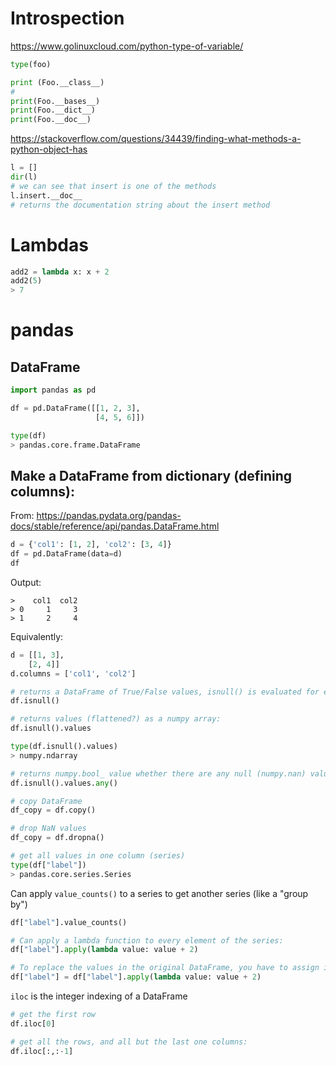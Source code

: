 # Introspection

https://www.golinuxcloud.com/python-type-of-variable/

```python
type(foo)

print (Foo.__class__)
#
print(Foo.__bases__)
print(Foo.__dict__)
print(Foo.__doc__)
```

https://stackoverflow.com/questions/34439/finding-what-methods-a-python-object-has

```python
l = []
dir(l)
# we can see that insert is one of the methods
l.insert.__doc__
# returns the documentation string about the insert method
```

# Lambdas

```python
add2 = lambda x: x + 2
add2(5)
> 7
```

# pandas

## DataFrame

```python
import pandas as pd

df = pd.DataFrame([[1, 2, 3], 
				   [4, 5, 6]])

type(df)
> pandas.core.frame.DataFrame
```

## Make a DataFrame from dictionary (defining columns):
From: https://pandas.pydata.org/pandas-docs/stable/reference/api/pandas.DataFrame.html
```python
d = {'col1': [1, 2], 'col2': [3, 4]}
df = pd.DataFrame(data=d)
df
```
Output:
```
>    col1  col2
> 0     1     3
> 1     2     4
```

Equivalently:
```python
d = [[1, 3],
    [2, 4]]
d.columns = ['col1', 'col2']
```


```python
# returns a DataFrame of True/False values, isnull() is evaluated for every cell of the original DataFrame
df.isnull()

# returns values (flattened?) as a numpy array:
df.isnull().values

type(df.isnull().values)
> numpy.ndarray

# returns numpy.bool_ value whether there are any null (numpy.nan) values in the DataFrame
df.isnull().values.any()
```

```python
# copy DataFrame
df_copy = df.copy()
```

```python
# drop NaN values
df_copy = df.dropna()
```

```python
# get all values in one column (series)
type(df["label"])
> pandas.core.series.Series
```

Can apply `value_counts()` to a series to get another series (like a "group by")
```python
df["label"].value_counts()
```

```python
# Can apply a lambda function to every element of the series:
df["label"].apply(lambda value: value + 2)

# To replace the values in the original DataFrame, you have to assign it back:
df["label"] = df["label"].apply(lambda value: value + 2)
```

`iloc` is the integer indexing of a DataFrame
```python
# get the first row
df.iloc[0]

# get all the rows, and all but the last one columns:
df.iloc[:,:-1]
```
